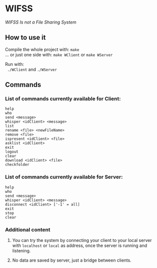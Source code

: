 # WIFSS
_WIFSS Is not a File Sharing System_  

## How to use it  

Compile the whole project with: `make`  
... or just one side with: `make WClient` or `make WServer`  

Run with:  
` ./WClient`  and `./WServer`  

## Commands  

### List of commands currently available for Client:  

`help`  
`who`  
`send <message>`  
`whisper <idClient> <message>`  
`list`  
`rename <file> <newFileName>`  
`remove <file>`  
`ispresent <idClient> <file>`  
`asklist <idClient>`  
`exit`  
`logout`  
`clear`  
`download <idClient> <file>`  
`checkfolder`  

### List of commands currently available for Server:  

`help`  
`who`  
`send <message>`  
`whisper <idClient> <message>`  
`disconnect <idClient> ['-1' = all]`  
`exit`  
`stop`  
`clear`  

### Additional content  

1. You can try the system by connecting your client to your local server with `localhost` or `local` as address, once the server is running and listening.  

2. No data are saved by server, just a bridge between clients.
